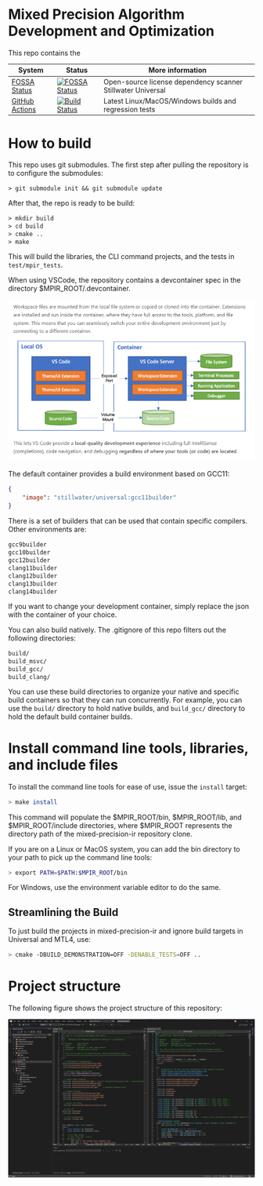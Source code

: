 # Mixed Precision Algorithm Development and Optimization

This repo contains the 

| **System** | **Status** | **More information** |
|------------|------------|----------------------|
| [FOSSA Status](https://app.fossa.com/projects/git%2Bgithub.com%2Fstillwater-sc%2Funiversal) | [![FOSSA Status](https://app.fossa.com/api/projects/git%2Bgithub.com%2Fstillwater-sc%2Funiversal.svg?type=shield)](https://app.fossa.com/projects/git%2Bgithub.com%2Fstillwater-sc%2Funiversal?ref=badge_shield) | Open-source license dependency scanner Stillwater Universal|
| [GitHub Actions](https://github.com/stillwater-sc/mpadao-template/actions) | [![Build Status](https://github.com/stillwater-sc/mpadao-template/actions/workflows/cmake.yml/badge.svg?branch=main)](https://github.com/stillwater-sc/mpadao-template) | Latest Linux/MacOS/Windows builds and regression tests |


# How to build

This repo uses git submodules. The first step after pulling the repository is to configure the submodules:

```text
> git submodule init && git submodule update
```

After that, the repo is ready to be build:

```text
> mkdir build
> cd build
> cmake ..
> make
```

This will build the libraries, the CLI command projects, and the tests in `test/mpir_tests`.

When using VSCode, the repository contains a devcontainer spec in the directory $MPIR_ROOT/.devcontainer. 

![VS code environment](img/vscode-devcontainer.png)

The default container provides a build environment based on GCC11:

```json
{
	"image": "stillwater/universal:gcc11builder"
}
```
There is a set of builders that can be used that contain specific compilers. Other environments are:
```text
gcc9builder
gcc10builder
gcc12builder
clang11builder
clang12builder
clang13builder
clang14builder
```
If you want to change your development container, simply replace the json with the container of your choice.

You can also build natively. The .gitignore of this repo filters out the following directories:
```text
build/
build_msvc/
build_gcc/
build_clang/
```
You can use these build directories to organize your native and specific build containers so that they can run concurrently. For example, you can use the `build/` directory to hold native builds, and `build_gcc/` directory to hold the default build container builds.

# Install command line tools, libraries, and include files

To install the command line tools for ease of use, issue the `install` target:

```bash
> make install
```

This command will populate the $MPIR_ROOT/bin, $MPIR_ROOT/lib, and $MPIR_ROOT/include directories, where $MPIR_ROOT represents the directory path of the mixed-precision-ir repository clone.

If you are on a Linux or MacOS system, you can add the bin directory to your path to pick up the command line tools:

```bash
> export PATH=$PATH:$MPIR_ROOT/bin
```

For Windows, use the environment variable editor to do the same.


## Streamlining the Build

To just build the projects in mixed-precision-ir and ignore build targets in Universal and MTL4, use:

```zsh
> cmake -DBUILD_DEMONSTRATION=OFF -DENABLE_TESTS=OFF ..
```




# Project structure

The following figure shows the project structure of this repository:

![Project Structure](img/project-structure.png)
